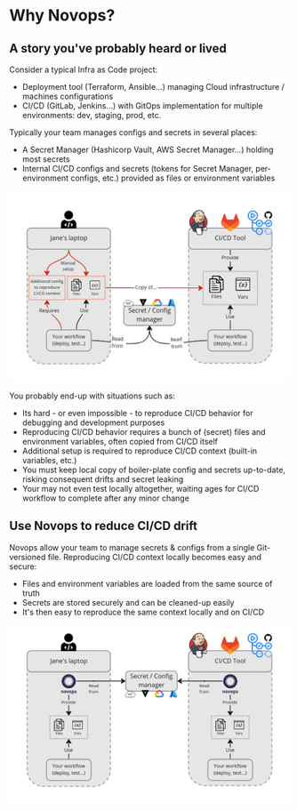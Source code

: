 # Why Novops?

## A story you've probably heard or lived

Consider a typical Infra as Code project:
- Deployment tool (Terraform, Ansible...) managing Cloud infrastructure / machines configurations
- CI/CD (GitLab, Jenkins...) with GitOps implementation for multiple environments: dev, staging, prod, etc.

Typically your team manages configs and secrets in several places:
- A Secret Manager (Hashicorp Vault, AWS Secret Manager...) holding most secrets
- Internal CI/CD configs and secrets (tokens for Secret Manager, per-environment configs, etc.) provided as files or environment variables

![novops-before](assets/novops-before.jpg)

You probably end-up with situations such as:
- Its hard - or even impossible - to reproduce CI/CD behavior for debugging and development purposes
- Reproducing CI/CD behavior requires a bunch of (secret) files and environment variables, often copied from CI/CD itself
- Additional setup is required to reproduce CI/CD context (built-in variables, etc.)
- You must keep local copy of boiler-plate config and secrets up-to-date, risking consequent drifts and secret leaking
- Your may not even test locally altogether, waiting ages for CI/CD workflow to complete after any minor change 

## Use Novops to reduce CI/CD drift

Novops allow your team to manage secrets & configs from a single Git-versioned file. Reproducing CI/CD context locally becomes easy and secure:
- Files and environment variables are loaded from the same source of truth
- Secrets are stored securely and can be cleaned-up easily
- It's then easy to reproduce the same context locally and on CI/CD

![novops-after](assets/novops-after.jpg)